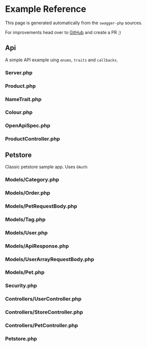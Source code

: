 # Example Reference

This page is generated automatically from the `swagger-php` sources.

For improvements head over to [GitHub](https://github.com/zircote/swagger-php) and create a PR ;)


## Api

A simple API example uing `enums`, `traits` and `callbacks`.

### Server.php

<codeblock id="api-Server">
  <template v-slot:at>

<<< ../examples/specs/api/attributes/Server.php

  </template>
  <template v-slot:an>

<<< ../examples/specs/api/annotations/Server.php

  </template>
</codeblock>

### Product.php

<codeblock id="api-Product">
  <template v-slot:at>

<<< ../examples/specs/api/attributes/Product.php

  </template>
  <template v-slot:an>

<<< ../examples/specs/api/annotations/Product.php

  </template>
</codeblock>

### NameTrait.php

<codeblock id="api-NameTrait">
  <template v-slot:at>

<<< ../examples/specs/api/attributes/NameTrait.php

  </template>
  <template v-slot:an>

<<< ../examples/specs/api/annotations/NameTrait.php

  </template>
</codeblock>

### Colour.php

<codeblock id="api-Colour">
  <template v-slot:at>

<<< ../examples/specs/api/attributes/Colour.php

  </template>
  <template v-slot:an>

<<< ../examples/specs/api/annotations/Colour.php

  </template>
</codeblock>

### OpenApiSpec.php

<codeblock id="api-OpenApiSpec">
  <template v-slot:at>

<<< ../examples/specs/api/attributes/OpenApiSpec.php

  </template>
  <template v-slot:an>

<<< ../examples/specs/api/annotations/OpenApiSpec.php

  </template>
</codeblock>

### ProductController.php

<codeblock id="api-ProductController">
  <template v-slot:at>

<<< ../examples/specs/api/attributes/ProductController.php

  </template>
  <template v-slot:an>

<<< ../examples/specs/api/annotations/ProductController.php

  </template>
</codeblock>


## Petstore

Classic petstore sample app. Uses `OAuth`

### Models/Category.php

<codeblock id="petstore-Category">
  <template v-slot:at>

<<< ../examples/specs/petstore/attributes/Models/Category.php

  </template>
  <template v-slot:an>

<<< ../examples/specs/petstore/annotations/Models/Category.php

  </template>
</codeblock>

### Models/Order.php

<codeblock id="petstore-Order">
  <template v-slot:at>

<<< ../examples/specs/petstore/attributes/Models/Order.php

  </template>
  <template v-slot:an>

<<< ../examples/specs/petstore/annotations/Models/Order.php

  </template>
</codeblock>

### Models/PetRequestBody.php

<codeblock id="petstore-PetRequestBody">
  <template v-slot:at>

<<< ../examples/specs/petstore/attributes/Models/PetRequestBody.php

  </template>
  <template v-slot:an>

<<< ../examples/specs/petstore/annotations/Models/PetRequestBody.php

  </template>
</codeblock>

### Models/Tag.php

<codeblock id="petstore-Tag">
  <template v-slot:at>

<<< ../examples/specs/petstore/attributes/Models/Tag.php

  </template>
  <template v-slot:an>

<<< ../examples/specs/petstore/annotations/Models/Tag.php

  </template>
</codeblock>

### Models/User.php

<codeblock id="petstore-User">
  <template v-slot:at>

<<< ../examples/specs/petstore/attributes/Models/User.php

  </template>
  <template v-slot:an>

<<< ../examples/specs/petstore/annotations/Models/User.php

  </template>
</codeblock>

### Models/ApiResponse.php

<codeblock id="petstore-ApiResponse">
  <template v-slot:at>

<<< ../examples/specs/petstore/attributes/Models/ApiResponse.php

  </template>
  <template v-slot:an>

<<< ../examples/specs/petstore/annotations/Models/ApiResponse.php

  </template>
</codeblock>

### Models/UserArrayRequestBody.php

<codeblock id="petstore-UserArrayRequestBody">
  <template v-slot:at>

<<< ../examples/specs/petstore/attributes/Models/UserArrayRequestBody.php

  </template>
  <template v-slot:an>

<<< ../examples/specs/petstore/annotations/Models/UserArrayRequestBody.php

  </template>
</codeblock>

### Models/Pet.php

<codeblock id="petstore-Pet">
  <template v-slot:at>

<<< ../examples/specs/petstore/attributes/Models/Pet.php

  </template>
  <template v-slot:an>

<<< ../examples/specs/petstore/annotations/Models/Pet.php

  </template>
</codeblock>

### Security.php

<codeblock id="petstore-Security">
  <template v-slot:at>

<<< ../examples/specs/petstore/attributes/Security.php

  </template>
  <template v-slot:an>

<<< ../examples/specs/petstore/annotations/Security.php

  </template>
</codeblock>

### Controllers/UserController.php

<codeblock id="petstore-UserController">
  <template v-slot:at>

<<< ../examples/specs/petstore/attributes/Controllers/UserController.php

  </template>
  <template v-slot:an>

<<< ../examples/specs/petstore/annotations/Controllers/UserController.php

  </template>
</codeblock>

### Controllers/StoreController.php

<codeblock id="petstore-StoreController">
  <template v-slot:at>

<<< ../examples/specs/petstore/attributes/Controllers/StoreController.php

  </template>
  <template v-slot:an>

<<< ../examples/specs/petstore/annotations/Controllers/StoreController.php

  </template>
</codeblock>

### Controllers/PetController.php

<codeblock id="petstore-PetController">
  <template v-slot:at>

<<< ../examples/specs/petstore/attributes/Controllers/PetController.php

  </template>
  <template v-slot:an>

<<< ../examples/specs/petstore/annotations/Controllers/PetController.php

  </template>
</codeblock>

### Petstore.php

<codeblock id="petstore-Petstore">
  <template v-slot:at>

<<< ../examples/specs/petstore/attributes/Petstore.php

  </template>
  <template v-slot:an>

<<< ../examples/specs/petstore/annotations/Petstore.php

  </template>
</codeblock>

